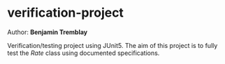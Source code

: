 # verification-project
Author: <b>Benjamin Tremblay</b>
<p>Verification/testing project using JUnit5. The aim of this project is to fully test the <i>Rate</i> class using documented specifications.</p>
